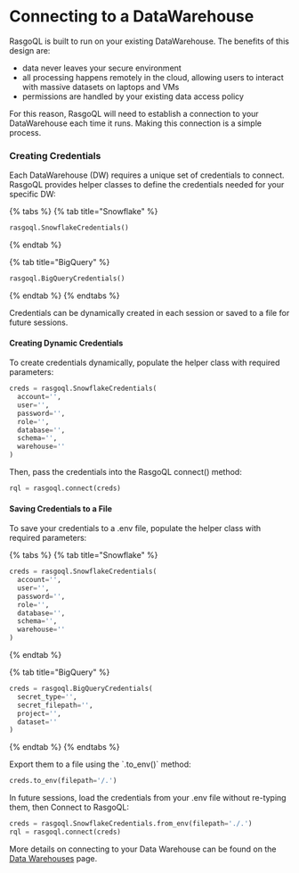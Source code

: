# Connecting to a DataWarehouse

RasgoQL is built to run on your existing DataWarehouse. The benefits of this design are:

* data never leaves your secure environment
* all processing happens remotely in the cloud, allowing users to interact with massive datasets on laptops and VMs
* permissions are handled by your existing data access policy

For this reason, RasgoQL will need to establish a connection to your DataWarehouse each time it runs. Making this connection is a simple process.

### Creating Credentials

Each DataWarehouse (DW) requires a unique set of credentials to connect. RasgoQL provides helper classes to define the credentials needed for your specific DW:

{% tabs %}
{% tab title="Snowflake" %}
```python
rasgoql.SnowflakeCredentials()
```
{% endtab %}

{% tab title="BigQuery" %}
```python
rasgoql.BigQueryCredentials()
```
{% endtab %}
{% endtabs %}

Credentials can be dynamically created in each session or saved to a file for future sessions.

#### Creating Dynamic Credentials

To create credentials dynamically, populate the helper class with required parameters:

```python
creds = rasgoql.SnowflakeCredentials(
  account='',
  user='',
  password='',
  role='',
  database='',
  schema='',
  warehouse=''
)
```

Then, pass the credentials into the RasgoQL connect() method:

```python
rql = rasgoql.connect(creds)
```

#### &#x20;Saving Credentials to a File

To save your credentials to a .env file, populate the helper class with required parameters:

{% tabs %}
{% tab title="Snowflake" %}
```python
creds = rasgoql.SnowflakeCredentials(
  account='',
  user='',
  password='',
  role='',
  database='',
  schema='',
  warehouse=''
)
```
{% endtab %}

{% tab title="BigQuery" %}
```python
creds = rasgoql.BigQueryCredentials(
  secret_type='',
  secret_filepath='',
  project='',
  dataset=''
)
```
{% endtab %}
{% endtabs %}

Export them to a file using the \`.to\_env()\` method:

```python
creds.to_env(filepath='/.')
```

In future sessions, load the credentials from your .env file without re-typing them, then Connect to RasgoQL:

```python
creds = rasgoql.SnowflakeCredentials.from_env(filepath='./.')
rql = rasgoql.connect(creds)
```

More details on connecting to your Data Warehouse can be found on the [Data Warehouses](../datawarehouses/) page.&#x20;
